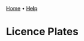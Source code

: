[Home](https://cityssm.github.io/parking-ticket-system/)
•
[Help](https://cityssm.github.io/parking-ticket-system/docs/)

# Licence Plates
